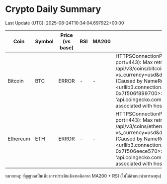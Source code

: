# Crypto Daily Summary

Last Update (UTC): 2025-08-24T10:34:04.697922+00:00

| Coin | Symbol | Price (vs base) | RSI | MA200 | Signal |
|------|--------|------------------|-----|-------|--------|
| Bitcoin | BTC | ERROR | - | - | HTTPSConnectionPool(host='api.coingecko.com', port=443): Max retries exceeded with url: /api/v3/coins/bitcoin/market_chart?vs_currency=usd&days=250&interval=daily (Caused by NameResolutionError("<urllib3.connection.HTTPSConnection object at 0x7f506f899700>: Failed to resolve 'api.coingecko.com' ([Errno -5] No address associated with hostname)")) |
| Ethereum | ETH | ERROR | - | - | HTTPSConnectionPool(host='api.coingecko.com', port=443): Max retries exceeded with url: /api/v3/coins/ethereum/market_chart?vs_currency=usd&days=250&interval=daily (Caused by NameResolutionError("<urllib3.connection.HTTPSConnection object at 0x7f506eece570>: Failed to resolve 'api.coingecko.com' ([Errno -5] No address associated with hostname)")) |

หมายเหตุ: สัญญาณเป็นเพียงการประเมินเชิงเทคนิคจาก MA200 + RSI (ไม่ใช่คำแนะนำการลงทุน)